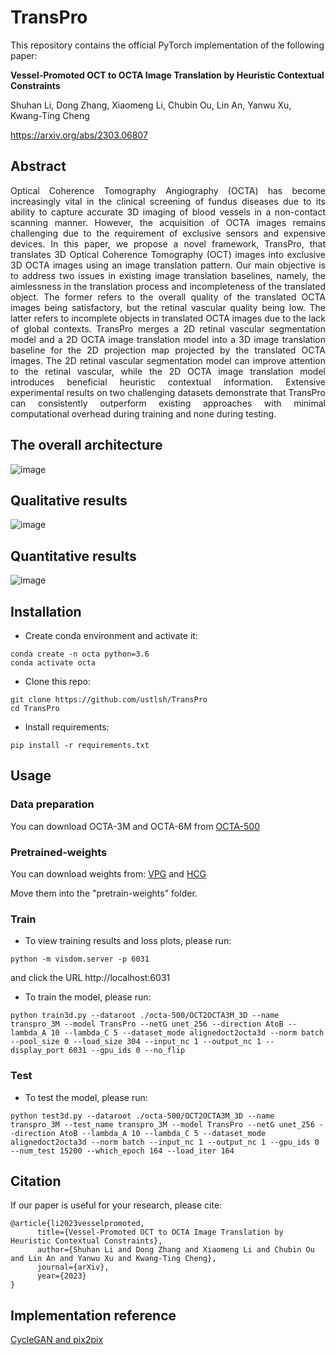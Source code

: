 # TransPro

This repository contains the official PyTorch implementation of the following paper:

**Vessel-Promoted OCT to OCTA Image Translation by Heuristic Contextual Constraints**

Shuhan Li, Dong Zhang, Xiaomeng Li, Chubin Ou, Lin An, Yanwu Xu, Kwang-Ting Cheng

https://arxiv.org/abs/2303.06807

## Abstract
<p align="justify">
Optical Coherence Tomography Angiography (OCTA) has become increasingly vital in the clinical screening of fundus diseases due to its ability to capture accurate 3D imaging of blood vessels in a non-contact scanning manner. However, the acquisition of OCTA images remains challenging due to the requirement of exclusive sensors and expensive devices. In this paper, we propose a novel framework, TransPro, that translates 3D Optical Coherence Tomography (OCT) images into exclusive 3D OCTA images using an image translation pattern. Our main objective is to address two issues in existing image translation baselines, namely, the aimlessness in the translation process and incompleteness of the translated object. The former refers to the overall quality of the translated OCTA images being satisfactory, but the retinal vascular quality being low. The latter refers to incomplete objects in translated OCTA images due to the lack of global contexts. TransPro merges a 2D retinal vascular segmentation model and a 2D OCTA image translation model into a 3D image translation baseline for the 2D projection map projected by the translated OCTA images. The 2D retinal vascular segmentation model can improve attention to the retinal vascular, while the 2D OCTA image translation model introduces beneficial heuristic contextual information. Extensive experimental results on two challenging datasets demonstrate that TransPro can consistently outperform existing approaches with minimal computational overhead during training and none during testing.

## The overall architecture
![image](https://github.com/ustlsh/TransPro/blob/main/imgs/framework.png)
## Qualitative results
![image](https://github.com/ustlsh/TransPro/blob/main/imgs/figure3.png)
## Quantitative results
![image](https://github.com/ustlsh/TransPro/blob/main/imgs/result.png)

## Installation

- Create conda environment and activate it:
```
conda create -n octa python=3.6
conda activate octa
```
- Clone this repo:
```
git clone https://github.com/ustlsh/TransPro
cd TransPro
```
- Install requirements:
```
pip install -r requirements.txt
```

## Usage
### Data preparation
You can download OCTA-3M and OCTA-6M from [OCTA-500](https://ieee-dataport.org/open-access/octa-500)

### Pretrained-weights
You can download weights from: [VPG](https://drive.google.com/file/d/1dUf45500QKoO9h9VEDOvFGlN2rxD_853/view?usp=share_link) and [HCG](https://drive.google.com/file/d/1eAIt3feAIsr1Wn_f_mnPmYf6iVwwLmyk/view?usp=share_link)

Move them into the "pretrain-weights" folder.

### Train 
- To view training results and loss plots, please run:
```
python -m visdom.server -p 6031
```
and click the URL http://localhost:6031

- To train the model, please run:
```
python train3d.py --dataroot ./octa-500/OCT2OCTA3M_3D --name transpro_3M --model TransPro --netG unet_256 --direction AtoB --lambda_A 10 --lambda_C 5 --dataset_mode alignedoct2octa3d --norm batch --pool_size 0 --load_size 304 --input_nc 1 --output_nc 1 --display_port 6031 --gpu_ids 0 --no_flip
```

### Test
- To test the model, please run:
```
python test3d.py --dataroot ./octa-500/OCT2OCTA3M_3D --name transpro_3M --test_name transpro_3M --model TransPro --netG unet_256 --direction AtoB --lambda_A 10 --lambda_C 5 --dataset_mode alignedoct2octa3d --norm batch --input_nc 1 --output_nc 1 --gpu_ids 0 --num_test 15200 --which_epoch 164 --load_iter 164
```

## Citation
If our paper is useful for your research, please cite:
```
@article{li2023vesselpromoted,
      title={Vessel-Promoted OCT to OCTA Image Translation by Heuristic Contextual Constraints}, 
      author={Shuhan Li and Dong Zhang and Xiaomeng Li and Chubin Ou and Lin An and Yanwu Xu and Kwang-Ting Cheng},
      journal={arXiv},
      year={2023}
}
```

## Implementation reference
[CycleGAN and pix2pix](https://github.com/junyanz/pytorch-CycleGAN-and-pix2pix)
